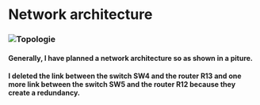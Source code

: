 # Network architecture
### ![Topologie](https://user-images.githubusercontent.com/99610266/202911360-d1f1ad7a-1bc4-470a-9fce-0f465446ad6a.png)

#### Generally, I  have planned a network architecture so as shown in a piture.
#### I deleted the link between the switch SW4 and the router R13 and one more link between the switch SW5 and the router R12 because they create a redundancy. 
